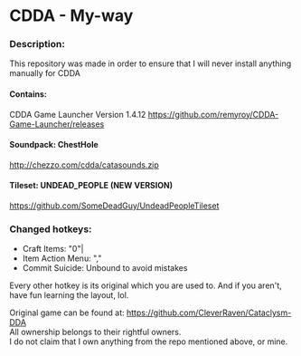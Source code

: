 # CDDA - My-way

### Description:
This repository was made in order to ensure that I will never install anything manually for CDDA

#### Contains: 
CDDA Game Launcher Version 1.4.12
https://github.com/remyroy/CDDA-Game-Launcher/releases

#### Soundpack: ChestHole
http://chezzo.com/cdda/catasounds.zip

#### Tileset: UNDEAD_PEOPLE (NEW VERSION)
https://github.com/SomeDeadGuy/UndeadPeopleTileset

### Changed hotkeys:
* Craft Items: "0"|
* Item Action Menu: ","
* Commit Suicide: Unbound to avoid mistakes

Every other hotkey is its original which you are used to.
And if you aren't, have fun learning the layout, lol.



Original game can be found at: https://github.com/CleverRaven/Cataclysm-DDA </br>
All ownership belongs to their rightful owners. </br>
I do not claim that I own anything from the repo mentioned above, or mine.
